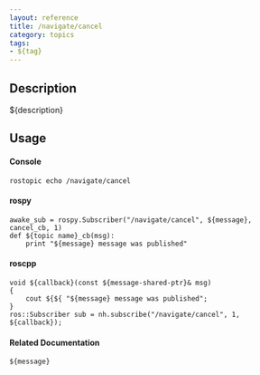 ```yaml
---
layout: reference
title: /navigate/cancel
category: topics
tags: 
- ${tag}
---
```


## Description
${description}

## Usage
#### Console
```
rostopic echo /navigate/cancel
```

#### rospy
```
awake_sub = rospy.Subscriber("/navigate/cancel", ${message}, cancel_cb, 1)
def ${topic name}_cb(msg):
    print "${message} message was published"
```

#### roscpp
```
void ${callback}(const ${message-shared-ptr}& msg)
{
    cout ${${ "${message} message was published";
}
ros::Subscriber sub = nh.subscribe("/navigate/cancel", 1, ${callback});
```

#### Related Documentation
``${message}``